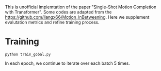 This is unofficial implemtation of the paper "Single-Shot Motion Completion with Transformer". Some codes are adapted from the https://github.com/liangx66/Motion_InBetweening. Here we supplement evalutation metrics and refine training process. 

# Training

```python train_gobal.py```

In each epoch, we continue to iterate over each batch 5 times.


